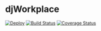 # djWorkplace

[![Deploy](https://www.herokucdn.com/deploy/button.svg)](https://heroku.com/deploy) [![Build Status](https://travis-ci.org/callmewind/djworkplace.svg?branch=master)](https://travis-ci.org/callmewind/djworkplace) [![Coverage Status](https://coveralls.io/repos/github/callmewind/djworkplace/badge.svg?branch=master)](https://coveralls.io/github/callmewind/djworkplace?branch=master)
